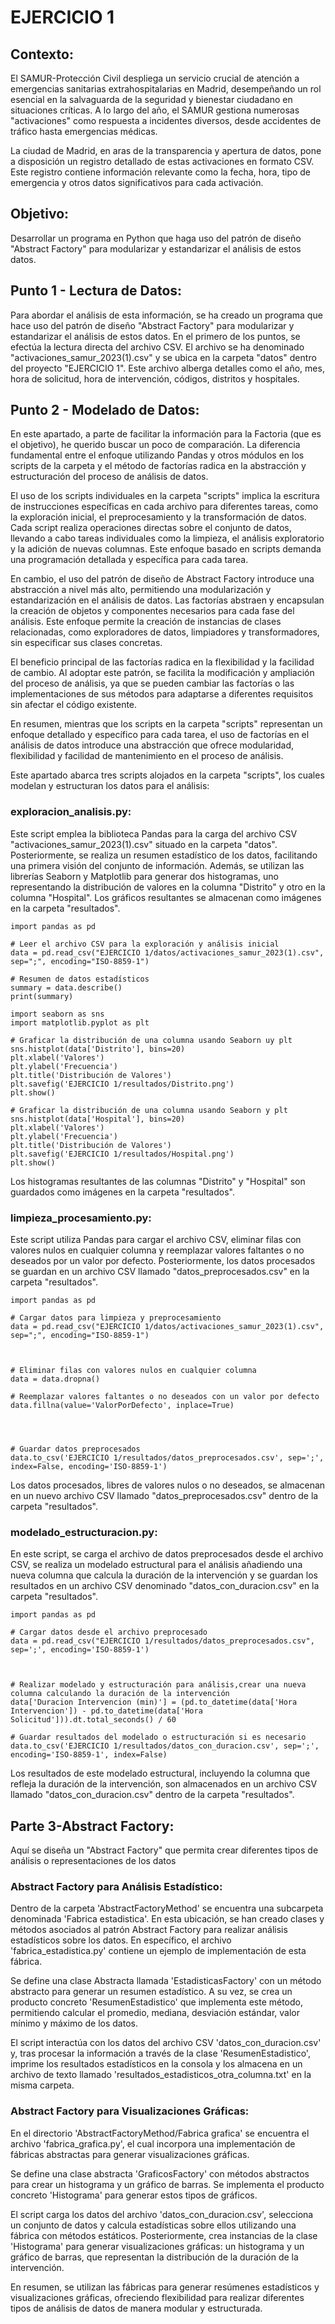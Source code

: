 # EJERCICIO 1

## Contexto:

El SAMUR-Protección Civil despliega un servicio crucial de atención a emergencias sanitarias extrahospitalarias en Madrid, desempeñando un rol esencial en la salvaguarda de la seguridad y bienestar ciudadano en situaciones críticas. A lo largo del año, el SAMUR gestiona numerosas "activaciones" como respuesta a incidentes diversos, desde accidentes de tráfico hasta emergencias médicas.

La ciudad de Madrid, en aras de la transparencia y apertura de datos, pone a disposición un registro detallado de estas activaciones en formato CSV. Este registro contiene información relevante como la fecha, hora, tipo de emergencia y otros datos significativos para cada activación.

## Objetivo:
Desarrollar un programa en Python que haga uso del patrón de diseño "Abstract Factory" para modularizar y estandarizar el análisis de estos datos.

## Punto 1 - Lectura de Datos:

Para abordar el análisis de esta información, se ha creado un programa que hace uso del patrón de diseño "Abstract Factory" para modularizar y estandarizar el análisis de estos datos. En el primero de los puntos, se efectúa la lectura directa del archivo CSV. El archivo se ha denominado "activaciones_samur_2023(1).csv" y se ubica en la carpeta "datos" dentro del proyecto "EJERCICIO 1". Este archivo alberga detalles como el año, mes, hora de solicitud, hora de intervención, códigos, distritos y hospitales.


## Punto 2 - Modelado de Datos:
En este apartado, a parte de facilitar la información para la Factoria (que es el objetivo), he querido buscar un poco de comparación. La diferencia fundamental entre el enfoque utilizando Pandas y otros módulos en los scripts de la carpeta y el método de factorías radica en la abstracción y estructuración del proceso de análisis de datos.

El uso de los scripts individuales en la carpeta "scripts" implica la escritura de instrucciones específicas en cada archivo para diferentes tareas, como la exploración inicial, el preprocesamiento y la transformación de datos. Cada script realiza operaciones directas sobre el conjunto de datos, llevando a cabo tareas individuales como la limpieza, el análisis exploratorio y la adición de nuevas columnas. Este enfoque basado en scripts demanda una programación detallada y específica para cada tarea.

En cambio, el uso del patrón de diseño de Abstract Factory introduce una abstracción a nivel más alto, permitiendo una modularización y estandarización en el análisis de datos. Las factorías abstraen y encapsulan la creación de objetos y componentes necesarios para cada fase del análisis. Este enfoque permite la creación de instancias de clases relacionadas, como exploradores de datos, limpiadores y transformadores, sin especificar sus clases concretas.

El beneficio principal de las factorías radica en la flexibilidad y la facilidad de cambio. Al adoptar este patrón, se facilita la modificación y ampliación del proceso de análisis, ya que se pueden cambiar las factorías o las implementaciones de sus métodos para adaptarse a diferentes requisitos sin afectar el código existente.

En resumen, mientras que los scripts en la carpeta "scripts" representan un enfoque detallado y específico para cada tarea, el uso de factorías en el análisis de datos introduce una abstracción que ofrece modularidad, flexibilidad y facilidad de mantenimiento en el proceso de análisis.





Este apartado abarca tres scripts alojados en la carpeta "scripts", los cuales modelan y estructuran los datos para el análisis:

### exploracion_analisis.py:

Este script emplea la biblioteca Pandas para la carga del archivo CSV "activaciones_samur_2023(1).csv" situado en la carpeta "datos". Posteriormente, se realiza un resumen estadístico de los datos, facilitando una primera visión del conjunto de información. Además, se utilizan las librerías Seaborn y Matplotlib para generar dos histogramas, uno representando la distribución de valores en la columna "Distrito" y otro en la columna "Hospital". Los gráficos resultantes se almacenan como imágenes en la carpeta "resultados".
```
import pandas as pd

# Leer el archivo CSV para la exploración y análisis inicial
data = pd.read_csv("EJERCICIO 1/datos/activaciones_samur_2023(1).csv", sep=";", encoding="ISO-8859-1")

# Resumen de datos estadísticos
summary = data.describe()
print(summary)

import seaborn as sns
import matplotlib.pyplot as plt

# Graficar la distribución de una columna usando Seaborn uy plt
sns.histplot(data['Distrito'], bins=20)
plt.xlabel('Valores')
plt.ylabel('Frecuencia')
plt.title('Distribución de Valores')
plt.savefig('EJERCICIO 1/resultados/Distrito.png')
plt.show()

# Graficar la distribución de una columna usando Seaborn y plt
sns.histplot(data['Hospital'], bins=20)
plt.xlabel('Valores')
plt.ylabel('Frecuencia')
plt.title('Distribución de Valores')
plt.savefig('EJERCICIO 1/resultados/Hospital.png')
plt.show()
```
Los histogramas resultantes de las columnas "Distrito" y "Hospital" son guardados como imágenes en la carpeta "resultados".


### limpieza_procesamiento.py:

Este script utiliza Pandas para cargar el archivo CSV, eliminar filas con valores nulos en cualquier columna y reemplazar valores faltantes o no deseados por un valor por defecto. Posteriormente, los datos procesados se guardan en un archivo CSV llamado "datos_preprocesados.csv" en la carpeta "resultados".
```
import pandas as pd

# Cargar datos para limpieza y preprocesamiento
data = pd.read_csv("EJERCICIO 1/datos/activaciones_samur_2023(1).csv", sep=";", encoding="ISO-8859-1")



# Eliminar filas con valores nulos en cualquier columna
data = data.dropna()

# Reemplazar valores faltantes o no deseados con un valor por defecto
data.fillna(value='ValorPorDefecto', inplace=True)




# Guardar datos preprocesados
data.to_csv('EJERCICIO 1/resultados/datos_preprocesados.csv', sep=';', index=False, encoding='ISO-8859-1')
```
Los datos procesados, libres de valores nulos o no deseados, se almacenan en un nuevo archivo CSV llamado "datos_preprocesados.csv" dentro de la carpeta "resultados".


### modelado_estructuracion.py:

En este script, se carga el archivo de datos preprocesados desde el archivo CSV, se realiza un modelado estructural para el análisis añadiendo una nueva columna que calcula la duración de la intervención y se guardan los resultados en un archivo CSV denominado "datos_con_duracion.csv" en la carpeta "resultados".
```
import pandas as pd

# Cargar datos desde el archivo preprocesado
data = pd.read_csv("EJERCICIO 1/resultados/datos_preprocesados.csv", sep=';', encoding='ISO-8859-1')



# Realizar modelado y estructuración para análisis,crear una nueva columna calculando la duración de la intervención
data['Duracion Intervencion (min)'] = (pd.to_datetime(data['Hora Intervencion']) - pd.to_datetime(data['Hora Solicitud'])).dt.total_seconds() / 60

# Guardar resultados del modelado o estructuración si es necesario
data.to_csv('EJERCICIO 1/resultados/datos_con_duracion.csv', sep=';', encoding='ISO-8859-1', index=False)
```
Los resultados de este modelado estructural, incluyendo la columna que refleja la duración de la intervención, son almacenados en un archivo CSV llamado "datos_con_duracion.csv" dentro de la carpeta "resultados".


## Parte 3-Abstract Factory:

Aquí se diseña un "Abstract Factory" que permita crear diferentes tipos de análisis o representaciones de los datos


### Abstract Factory para Análisis Estadístico:
Dentro de la carpeta 'AbstractFactoryMethod' se encuentra una subcarpeta denominada 'Fabrica estadistica'. En esta ubicación, se han creado clases y métodos asociados al patrón Abstract Factory para realizar análisis estadísticos sobre los datos. En específico, el archivo 'fabrica_estadistica.py' contiene un ejemplo de implementación de esta fábrica.

Se define una clase Abstracta llamada 'EstadisticasFactory' con un método abstracto para generar un resumen estadístico. A su vez, se crea un producto concreto 'ResumenEstadistico' que implementa este método, permitiendo calcular el promedio, mediana, desviación estándar, valor mínimo y máximo de los datos.

El script interactúa con los datos del archivo CSV 'datos_con_duracion.csv' y, tras procesar la información a través de la clase 'ResumenEstadistico', imprime los resultados estadísticos en la consola y los almacena en un archivo de texto llamado 'resultados_estadisticos_otra_columna.txt' en la misma carpeta.

### Abstract Factory para Visualizaciones Gráficas:
En el directorio 'AbstractFactoryMethod/Fabrica grafica' se encuentra el archivo 'fabrica_grafica.py', el cual incorpora una implementación de fábricas abstractas para generar visualizaciones gráficas.

Se define una clase abstracta 'GraficosFactory' con métodos abstractos para crear un histograma y un gráfico de barras. Se implementa el producto concreto 'Histograma' para generar estos tipos de gráficos.

El script carga los datos del archivo 'datos_con_duracion.csv', selecciona un conjunto de datos y calcula estadísticas sobre ellos utilizando una fábrica con métodos estáticos. Posteriormente, crea instancias de la clase 'Histograma' para generar visualizaciones gráficas: un histograma y un gráfico de barras, que representan la distribución de la duración de la intervención.

En resumen, se utilizan las fábricas para generar resúmenes estadísticos y visualizaciones gráficas, ofreciendo flexibilidad para realizar diferentes tipos de análisis de datos de manera modular y estructurada.




